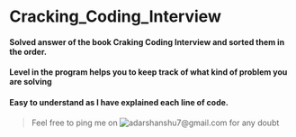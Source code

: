 # Cracking_Coding_Interview

#### Solved answer of the book Craking Coding Interview and sorted them in the order.
#### Level in the program helps you to keep track of what kind of problem you are solving
#### Easy to understand as I have explained each line of code.

> Feel free to ping me on ![adarshanshu7@gmail.com](https://image.flaticon.com/icons/png/512/281/281769.png) for any doubt